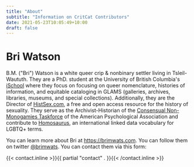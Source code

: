 ```yaml
---
title: "About"
subtitle: "Information on CritCat Contributors"
date: 2021-05-23T10:05:49+10:00
draft: false
---
```

# Bri Watson
B.M. ("Bri") Watson is a white queer crip & nonbinary settler living in Tsleil-Waututh. They are a PhD. student at the University of British Columbia's [iSchool](https://ischool.ubc.ca) where they focus on focusing on queer nomenclature, histories of information, and equitable cataloging in GLAMS (galleries, archives, libraries, museums, and special collections). Additionally, they are the  Director of [HistSex.com](https://www.histsex.com), a free and open access resource for the history of sexuality. They serve as the Archivist-Historian of the [Consensual Non-Monogamies Taskforce](https://www.apadivisions.org/division-44/leadership/task-forces/index) of the American Psychological Association and contribute to [Homosaurus](http://homosaurus.org), an international linked data vocabulary for LGBTQ+ terms.

You can learn more about Bri at https://brimwats.com. You can follow them on twitter [@brimwats](https://twitter.com/brimwats). You can contact them via this form:

{{< contact.inline >}}{{ partial "contact" . }}{{< /contact.inline >}}